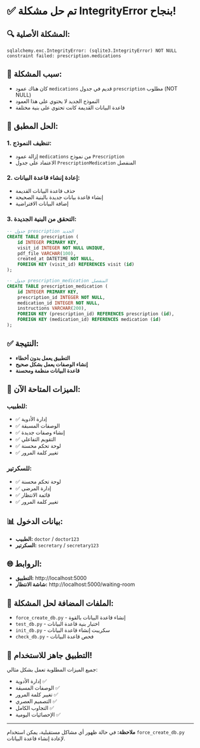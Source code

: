 # ✅ تم حل مشكلة IntegrityError بنجاح!

## 🔍 المشكلة الأصلية:
```
sqlalchemy.exc.IntegrityError: (sqlite3.IntegrityError) NOT NULL constraint failed: prescription.medications
```

## 🎯 سبب المشكلة:
- كان هناك عمود `medications` قديم في جدول `prescription` مطلوب (NOT NULL)
- النموذج الجديد لا يحتوي على هذا العمود
- قاعدة البيانات القديمة كانت تحتوي على بنية مختلفة

## 🔧 الحل المطبق:

### 1. تنظيف النموذج:
- إزالة عمود `medications` من نموذج `Prescription`
- الاعتماد على جدول `PrescriptionMedication` المنفصل

### 2. إعادة إنشاء قاعدة البيانات:
- حذف قاعدة البيانات القديمة
- إنشاء قاعدة بيانات جديدة بالبنية الصحيحة
- إضافة البيانات الافتراضية

### 3. التحقق من البنية الجديدة:
```sql
-- جدول prescription الجديد
CREATE TABLE prescription (
    id INTEGER PRIMARY KEY,
    visit_id INTEGER NOT NULL UNIQUE,
    pdf_file VARCHAR(100),
    created_at DATETIME NOT NULL,
    FOREIGN KEY (visit_id) REFERENCES visit (id)
);

-- جدول prescription_medication المنفصل
CREATE TABLE prescription_medication (
    id INTEGER PRIMARY KEY,
    prescription_id INTEGER NOT NULL,
    medication_id INTEGER NOT NULL,
    instructions VARCHAR(200),
    FOREIGN KEY (prescription_id) REFERENCES prescription (id),
    FOREIGN KEY (medication_id) REFERENCES medication (id)
);
```

## ✅ النتيجة:
- **التطبيق يعمل بدون أخطاء**
- **إنشاء الوصفات يعمل بشكل صحيح**
- **قاعدة البيانات منظمة ومحسنة**

## 🚀 الميزات المتاحة الآن:

### للطبيب:
- ✅ إدارة الأدوية
- ✅ الوصفات المسبقة
- ✅ إنشاء وصفات جديدة
- ✅ التقويم التفاعلي
- ✅ لوحة تحكم محسنة
- ✅ تغيير كلمة المرور

### للسكرتير:
- ✅ لوحة تحكم محسنة
- ✅ إدارة المرضى
- ✅ قائمة الانتظار
- ✅ تغيير كلمة المرور

## 📊 بيانات الدخول:
- **الطبيب:** `doctor` / `doctor123`
- **السكرتير:** `secretary` / `secretary123`

## 🌐 الروابط:
- **التطبيق:** http://localhost:5000
- **شاشة الانتظار:** http://localhost:5000/waiting-room

## 📁 الملفات المضافة لحل المشكلة:
- `force_create_db.py` - إنشاء قاعدة البيانات بالقوة
- `test_db.py` - اختبار بنية قاعدة البيانات
- `init_db.py` - سكريبت إنشاء قاعدة البيانات
- `check_db.py` - فحص قاعدة البيانات

## 🎉 التطبيق جاهز للاستخدام!

جميع الميزات المطلوبة تعمل بشكل مثالي:
- إدارة الأدوية ✅
- الوصفات المسبقة ✅
- تغيير كلمة المرور ✅
- التصميم العصري ✅
- التجاوب الكامل ✅
- الإحصائيات اليومية ✅

---

**ملاحظة:** في حالة ظهور أي مشاكل مستقبلية، يمكن استخدام `force_create_db.py` لإعادة إنشاء قاعدة البيانات.